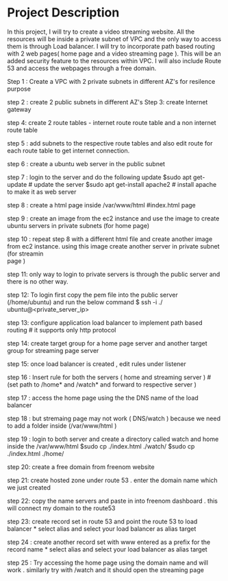 # Project Description
In this project, I will try to create a video streaming website. All the resources will be inside a private subnet of VPC and the only way to access them is through Load balancer. I will try to incorporate path based routing with 2 web pages( home page and a video streaming page ). This will be an added security feature to the resources within VPC. I will also include Route 53 and access the webpages through a free domain.

Step 1 : Create a VPC with 2 private subnets in different AZ's for resilence purpose

step 2 : create 2 public subnets in different AZ's 
Step 3: create Internet gateway

step 4: create 2 route tables - internet route route table and a non internet route table

step 5 : add subnets to the respective route tables and also edit route for each route table to get internet connection.

step 6 : create a ubuntu web server  in the public subnet 

step 7 : login to the server and do the following update
         $sudo apt get-update     # update the server
         $sudo apt get-install apache2         # install apache to make it as web server
         
step 8 : create a html page inside /var/www/html   #index.html page 

step 9 : create an image from the ec2 instance and use the image to create  ubuntu servers in private subnets (for home page)

step 10 : repeat step 8 with a different html file and create another image from ec2 instance. using this image create another server in private subnet (for streamin     
          page )
          
step 11: only way to login to private servers is through the public server and there is no other way. 

step 12: To login first copy the pem file into the public server (/home/ubuntu) and run the below command 
          $ ssh -i ./<pem file name> ubuntu@<private_server_ip>
         
step 13: configure application load balancer to implement path based routing # it supports only http protocol

step 14: create target group for a home page server and another target group for streaming page server

step 15: once load balancer is created , edit rules under listener   

step 16 : Insert rule for both the servers ( home and streaming server )   # (set path to /home* and /watch* and forward to respective server )

step 17 : access the home page using the the DNS name of the load balancer

step 18 : but stremaing page may not work ( DNS/watch ) because we need to add a folder inside (/var/www/html )

step 19 : login to both server and create a directory called watch and home inside the /var/www/html
          $sudo cp ./index.html ./watch/        $sudo cp ./index.html ./home/ 
         
step 20: create a free domain from freenom website 

step 21: create hosted zone under route 53 . enter the domain name which we just created 

step 22: copy the name servers and paste in into freenom dashboard . this will connect my domain to the route53 

step 23: create record set in route 53 and point the route 53 to load balancer 
                * select alias and select your load balancer as alias target 
                
step 24 : create another record set with www entered as a prefix for the record name 
                  * select alias and select your load balancer as alias target
                  
step 25 : Try accessing the home page using the domain name and will work . similarly try with /watch and it should open the streaming page 


        
